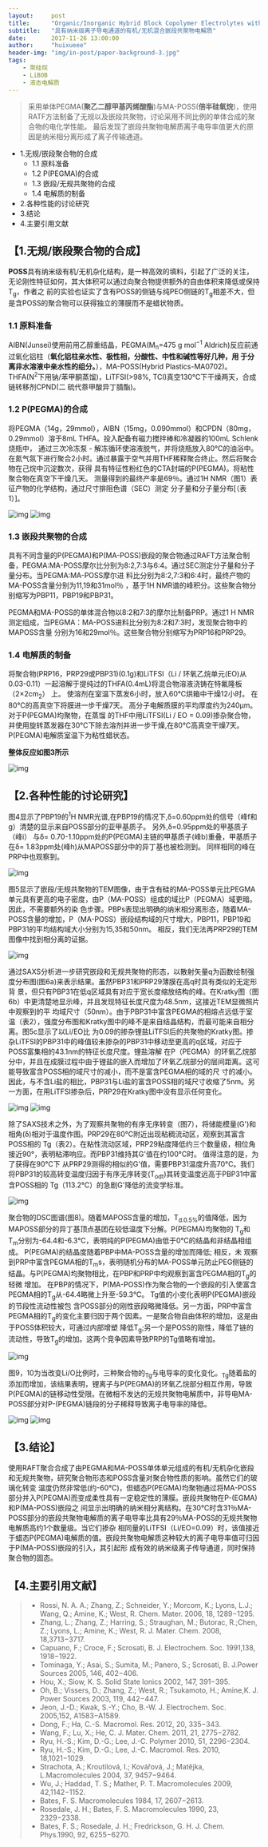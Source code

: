 ```yaml
---
layout:     post
title:      "Organic/Inorganic Hybrid Block Copolymer Electrolytes with Nanoscale Ion-Conducting Channels for Lithium Ion Batteries"
subtitle:   "具有纳米级离子导电通道的有机/无机混合嵌段共聚物电解质"
date:       2017-11-26 13:00:00
author:     "huixueee"
header-img: "img/in-post/paper-background-3.jpg"
tags:
    - 聚硅烷
    - LiBOB
    - 液态电解质
---
```


>采用单体PEGMA(**聚乙二醇甲基丙烯酸酯**)与MA-POSS(**倍半硅氧烷**)，使用RATF方法制备了无规以及嵌段共聚物，讨论采用不同比例的单体合成的聚合物的电化学性能。
最后发现了嵌段共聚物电解质离子电导率值更大的原因是纳米相分离形成了离子传输通道。

* 1.无规/嵌段聚合物的合成
  + 1.1 原料准备
  + 1.2 P(PEGMA)的合成
  - 1.3 嵌段/无规共聚物的合成
   * 1.4 电解质的制备
* 2.各种性能的讨论研究
* 3.结论
* 4.主要引用文献

## 【1.无规/嵌段聚合物的合成】
**POSS**具有纳米级有机/无机杂化结构，是一种高效的填料，引起了广泛的关注，无论刚性特征如何，其大体积可以通过向聚合物提供额外的自由体积来降低或保持T<sub>g</sub>，作者之
前的实验也证实了含有POSS的侧链与纯PEO侧链的T<sub>g</sub>相差不大，但是含POSS的聚合物可以获得独立的薄膜而不是蜡状物质。

### 1.1 原料准备
AIBN(Junsei)使用前用乙醇重结晶，PEGMA(M<sub>n</sub>=475 g mol<sup>−1</sup> Aldrich)反应前通过氧化铝柱（**氧化铝柱亲水性、极性相，分酸性、中性和碱性等好几种，用
于分离非水溶液中亲水性的组分。**），MA-POSS(Hybrid Plastics-MA0702)。THFA(N<sup>2</sup>下用钠/苯甲酮蒸馏)，LiTFSI(>98%, TCI)真空130°C下干燥两天，合成链转移剂CPND(二
硫代萘甲酸异丁腈酯)。

### 1.2 P(PEGMA)的合成
将PEGMA（14g，29mmol），AIBN（15mg，0.090mmol）和CPDN（80mg，0.29mmol）溶于8mL THFA。投入配备有磁力搅拌棒和冷凝器的100mL Schlenk烧瓶中，
通过三次冷冻泵 - 解冻循环使溶液脱气，并将烧瓶放入80℃的油浴中。在氮气氛下进行聚合2小时。通过暴露于空气并用THF稀释聚合终止。然后将聚合物在己烷中沉淀数次，获得
具有特征性粉红色的CTA封端的P(PEGMA)。将粘性聚合物在真空下干燥几天。 测量得到的最终产率是69％。通过1H NMR（图1）表征产物的化学结构，通过尺寸排阻色谱（SEC）测定
分子量和分子量分布[（表1）]。

![img](/img/in-post/post-3/post-1.jpg)
![img](/img/in-post/post-3/post-2.jpg)

### 1.3 嵌段共聚物的合成
具有不同含量的P(PEGMA)和P(MA-POSS)嵌段的聚合物通过RAFT方法聚合制备，PEGMA:MA-POSS摩尔比分别为8:2,7:3与6:4。通过SEC测定分子量和分子量分布。当PEGMA:MA-POSS摩尔进
料比分别为8:2,7:3和6:4时，最终产物的MA-POSS含量分别为11,19和31mol％ ，基于1H NMR谱的峰积分。这些聚合物分别缩写为PBP11，PBP19和PBP31。

PEGMA和MA-POSS的单体混合物以8:2和7:3的摩尔比制备PRP。通过1 H NMR测定组成，当PEGMA：MA-POSS进料比分别为8:2和7:3时，发现聚合物中的MAPOSS含量
分别为16和29mol％。这些聚合物分别缩写为PRP16和PRP29。

### 1.4 电解质的制备
将聚合物(PRP16，PRP29或PBP31)(0.1g)和LiTFSI（Li / 环氧乙烷单元(EO)从0.03-0.11）一起溶解于提纯过的THFA(0.4mL)将混合物溶液浇铸在特氟隆板（2×2cm<sub>2</sub>）
上。 使溶剂在室温下蒸发6小时，放入60℃烘箱中干燥12小时。 在80℃的高真空下将膜进一步干燥7天。 高分子电解质膜的平均厚度约为240μm。 对于P(PEGMA)均聚物，在蒸馏
的THF中用LiTFSI(Li / EO = 0.09)掺杂聚合物，并使用旋转蒸发器在30℃下除去溶剂并进一步干燥,在80℃高真空干燥7天。P(PEGMA)电解质室温下为粘性蜡状态。

**整体反应如图3所示**

![img](/img/in-post/post-3/post-3.jpg)

## 【2.各种性能的讨论研究】

图4显示了PBP19的<sup>1</sup>H NMR光谱,在PBP19的情况下,δ=0.60ppm处的信号（峰f和g）清楚的显示来自POSS部分的亚甲基质子。 另外,δ=0.95ppm处的甲基质子（峰i）
与δ= 0.70-1.10ppm处的P(PEGMA)主链的甲基质子(峰b)重叠，甲基质子在δ= 1.83ppm处(峰h)从MAPOSS部分中的异丁基也被检测到。 同样相同的峰在PRP中也观察到。

![img](/img/in-post/post-3/post-4.jpg)

图5显示了嵌段/无规共聚物的TEM图像，由于含有硅的MA-POSS单元比PEGMA单元具有更高的电子密度，由P（MA-POSS）组成的域比P（PEGMA）域更暗。因此，不需要额外的染
色步骤。PBPs表现出明确的纳米相分离形态，随着MA-POSS含量的增加，P（MA-POSS）嵌段结构域的尺寸增大，PBP11，PBP19和PBP31的平均结构域大小分别为15,35和50nm。
相反，我们无法再PRP29的TEM图像中找到相分离的证据。

![img](/img/in-post/post-3/post-5.jpg)

通过SAXS分析进一步研究嵌段和无规共聚物的形态，以散射矢量q为函数绘制强度分布图(图6a)来表示结果。虽然PBP31和PRP29薄膜在高q时具有类似的无定形背
景，但只有PBP31在低q区域具有对应于宽长度缩放结构的峰。在Kratky图（图6b）中更清楚地显示峰，并且发现特征长度尺度为48.5nm，这接近TEM显微照片中观察到的平
均域尺寸（50nm）。由于PBP31中富含PEGMA的相熔点远低于室温（表2），强度分布图和Kratky图中的峰不是来自结晶结构，而最可能来自相分离。图5c显示了以Li/EO比
为0.09的掺杂锂盐LiTFSI后的共聚物的Kratky图。掺杂LiTFSI的PBP31中的峰值较未掺杂的PBP31中移动至更高的q区域，对应于POSS富集相的43.1nm的特征长度尺度。锂盐溶解
在P（PEGMA）的环氧乙烷部分中，并且在成膜过程中由于锂盐的嵌入而增加了环氧乙烷部分的层间距离。这可能导致富含POSS相的域尺寸的减小，而不是富含PEGMA相的域的尺
寸的减小。因此，与不含Li盐的相比，PBP31与Li盐的富含POSS相的域尺寸收缩了5nm。另一方面，在用LiTFSI掺杂后，PRP29在Kratky图中没有显示任何变化。

![img](/img/in-post/post-3/post-6.jpg)
![img](/img/in-post/post-3/post-7.jpg)

除了SAXS技术之外，为了观察共聚物的有序无序转变（图7），将储能模量(G')和相角(δ)相对于温度作图。PRP29在80℃附近出现粘稠流动区，观察到其富含POSS相的
Tg（表2）。在粘性流动区域，PRP29粘度降低约三个数量级，相位角接近90°，表明粘滞响应。而PBP31维持其G'值在约100°C时。 值得注意的是，为了获得在90℃下
从PRP29测得的相似的G'值，需要PBP31温度升高70°C。我们将PBP31的较高转变温度归因于有序无序转变(T<sub>odt</sub>)其转变温度远高于PBP31中富含POSS相的
Tg（113.2℃）的急剧G'降低的流变学标准。

![img](/img/in-post/post-3/post-8.jpg)

聚合物的DSC图谱(图8)。随着MAPOSS含量的增加，T<sub>d.0.5%</sub>的值降低，因为MAPOSS部分的异丁基顶点基团在较低温度下分解。P(PEGMA)均聚物的
T<sub>g</sub>和T<sub>m</sub>分别为-64.4和-6.3℃，表明纯的P(PEGMA)由低于0℃的结晶和非结晶相组成。 P(PEGMA)的结晶度随着PBP中MA-POSS含量的增加而降低; 相反，未
观察到PRP中富含PEGMA相的T<sub>m</sub>s，表明随机分布的MA-POSS单元防止PEG侧链的结晶。与P(PEGMA)均聚物相比，在PBP和PRP中均观察到富含PEGMA相的T<sub>g</sub>的轻微
增加。 在PBP的情况下，P(MA-POSS)作为聚合物的一个嵌段的引入使富含PEGMA相的T<sub>g</sub>从-64.4略微上升至-59.3℃。 Tg值的小变化表明P(PEGMA)嵌段的节段性流动性被包
含POSS部分的刚性嵌段略微降低。另一方面，PRP中富含PEGMA相的T<sub>g</sub>的变化主要归因于两个因素。一是聚合物自由体积的增加，这是由于POSS体积较大，可通过内部增塑
降低T<sub>g</sub>;另一个是POSS的刚性，降低了链的流动性，导致T<sub>g</sub>的增加。这两个竞争因素导致PRP的Tg值略有增加。 

![img](/img/in-post/post-3/post-9.jpg) 

图9，10为当改变Li/O比例时，三种聚合物的<sub>Tg</sub>与电导率的变化变化。<sub>Tg</sub>随着盐的添加而增加，该结果表明，锂离子与P(PEGMA)的环氧乙烷部分相互作用，导致
P(PEGMA)的链移动性受限。在微相不发达的无规共聚物电解质中，非导电MA-POSS部分对P-(PEGMA)链段的分子稀释导致离子电导率的降低。

![img](/img/in-post/post-3/post-10.jpg)
![img](/img/in-post/post-3/post-11.jpg)

## 【3.结论】

使用RAFT聚合合成了由PEGMA和MA-POSS单体单元组成的有机/无机杂化嵌段和无规共聚物，研究聚合物形态和POSS含量对聚合物性质的影响。虽然它们的玻璃化转变
温度仍然非常低(约-60℃)，但蜡态P(PEGMA)均聚物通过将MA-POSS部分并入P(PEGMA)而变成柔性具有一定稳定性的薄膜。嵌段共聚物在P-(EGMA)和P(MA-POSS)嵌段之
间显示出明确的纳米相分离结构。在30℃时含31％MA-POSS部分的嵌段共聚物电解质的离子电导率比具有29％MA-POSS的无规共聚物电解质高约1个数量级。当它们掺杂
相同量的LiTFSI（Li/EO=0.09）时，该值接近于蜡态P(PEGMA)电解质的值。嵌段共聚物电解质这种较大的离子电导率值可归因于P(MA-POSS)嵌段的引入，其引起形
成有效的纳米级离子传导通道，同时保持聚合物的固态。

## 【4.主要引用文献】
> * Rossi, N. A. A.; Zhang, Z.; Schneider, Y.; Morcom, K.; Lyons, L.J.; Wang, Q.; Amine, K.; West, R. Chem. Mater. 2006, 18, 1289−1295.
> * Zhang, L.; Zhang, Z.; Harring, S.; Straughan, M.; Butorac, R.;Chen, Z.; Lyons, L.; Amine, K.; West, R. J. Mater. Chem. 2008, 18,3713−3717.
> * Capuano, F.; Croce, F.; Scrosati, B. J. Electrochem. Soc. 1991,138, 1918−1922.
> * Tominaga, Y.; Asai, S.; Sumita, M.; Panero, S.; Scrosati, B. J.Power Sources 2005, 146, 402−406.
> * Hou, X.; Siow, K. S. Solid State Ionics 2002, 147, 391−395.
> * Oh, B.; Vissers, D.; Zhang, Z.; West, R.; Tsukamoto, H.; Amine,K. J. Power Sources 2003, 119, 442−447.
> * Jeon, J.-D.; Kwak, S.-Y.; Cho, B.-W. J. Electrochem. Soc. 2005,152, A1583−A1589.
> * Dong, F.; Ha, C.-S. Macromol. Res. 2012, 20, 335−343.
> * Wang, F.; Lu, X.; He, C. J. Mater. Chem. 2011, 21, 2775−2782.
> * Ryu, H.-S.; Kim, D.-G.; Lee, J.-C. Polymer 2010, 51, 2296−2304.
> * Ryu, H.-S.; Kim, D.-G.; Lee, J.-C. Macromol. Res. 2010, 18,1021−1029.
> * Strachota, A.; Kroutilová, I.; Kovářová, J.; Matějka, L.Macromolecules 2004, 37, 9457−9464.
> * Wu, J.; Haddad, T. S.; Mather, P. T. Macromolecules 2009, 42,1142−1152.
> * Bates, F. S. Macromolecules 1984, 17, 2607−2613.    
> * Rosedale, J. H.; Bates, F. S. Macromolecules 1990, 23, 2329−2338.
> * Bates, F. S.; Rosedale, J. H.; Fredrickson, G. H. J. Chem. Phys.1990, 92, 6255−6270.
